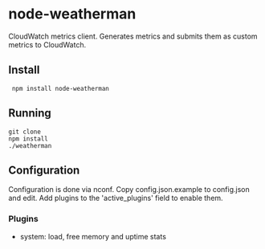# node-weatherman

CloudWatch metrics client.  Generates metrics and submits them as custom metrics to CloudWatch.

## Install

     npm install node-weatherman

## Running

    git clone 
    npm install
    ./weatherman

## Configuration

Configuration is done via nconf.  Copy config.json.example to config.json and edit.  Add plugins to the 'active_plugins' field to enable them.

### Plugins

* system: load, free memory and uptime stats


